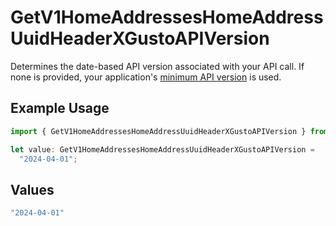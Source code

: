 # GetV1HomeAddressesHomeAddressUuidHeaderXGustoAPIVersion

Determines the date-based API version associated with your API call. If none is provided, your application's [minimum API version](https://docs.gusto.com/embedded-payroll/docs/api-versioning#minimum-api-version) is used.

## Example Usage

```typescript
import { GetV1HomeAddressesHomeAddressUuidHeaderXGustoAPIVersion } from "@gusto/embedded-api/models/operations/getv1homeaddresseshomeaddressuuid.js";

let value: GetV1HomeAddressesHomeAddressUuidHeaderXGustoAPIVersion =
  "2024-04-01";
```

## Values

```typescript
"2024-04-01"
```
